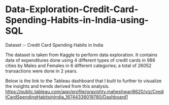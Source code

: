 # Data-Exploration-Credit-Card-Spending-Habits-in-India-using-SQL

Dataset :- Credit Card Spending Habits in India

The dataset is taken from Kaggle to perform data exploration. It contains data of expenditures done using 4 different types of credit cards in 986  cities by Males and Females in 6 different categories; a total of 26052 transactions were done in 2 years. 

Below is the link to the Tableau dashboard that I built to further to visualize the insights and trends derived from this analysis.
https://public.tableau.com/app/profile/pravishty.maheshwari8620/viz/CreditCardSpendingHabitsinIndia_16744336019780/Dashboard1
